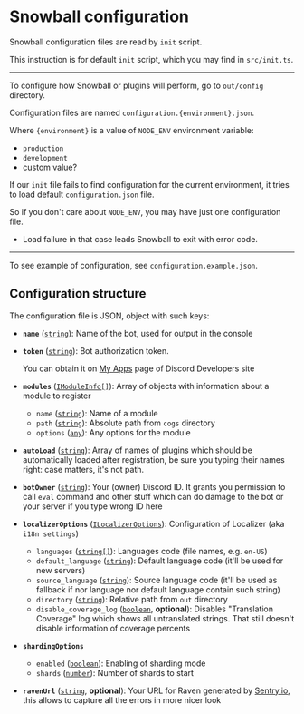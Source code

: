 # Snowball configuration

Snowball configuration files are read by `init` script.

This instruction is for default `init` script, which you may find in `src/init.ts`.

---

To configure how Snowball or plugins will perform, go to `out/config` directory.

Configuration files are named `configuration.{environment}.json`.

Where `{environment}` is a value of `NODE_ENV` environment variable:

- `production`
- `development`
- custom value?

If our `init` file fails to find configuration for the current environment, it tries to load default `configuration.json` file.

So if you don't care about `NODE_ENV`, you may have just one configuration file.

- Load failure in that case leads Snowball to exit with error code.

---

To see example of configuration, see `configuration.example.json`.

## Configuration structure

The configuration file is JSON, object with such keys:

- **`name`** ([`string`][string]): Name of the bot, used for output in the console
- **`token`** ([`string`][string]): Bot authorization token.

  You can obtain it on [My Apps](https://discordapp.com/developers/applications/me) page of Discord Developers site
- **`modules`** ([`IModuleInfo[]`](./src/types/ModuleLoader.ts#L6)): Array of objects with information about a module to register
  - `name` ([`string`][string]): Name of a module
  - `path` ([`string`][string]): Absolute path from `cogs` directory
  - `options` ([`any`][any]): Any options for the module
- **`autoLoad`** ([`string`][string]): Array of names of plugins which should be automatically loaded after registration, be sure you typing their names right: case matters, it's not path.
- **`botOwner`** ([`string`][string]): Your (owner) Discord ID. It grants you permission to call `eval` command and other stuff which can do damage to the bot or your server if you type wrong ID here
- **`localizerOptions`** ([`ILocalizerOptions`](./src/types/Localizer.ts#L7)): Configuration of Localizer (aka `i18n settings`)
  - `languages` ([`string[]`][string]): Languages code (file names, e.g. `en-US`)
  - `default_language` ([`string`][string]): Default language code (it'll be used for new servers)
  - `source_language` ([`string`][string]): Source language code (it'll be used as fallback if nor language nor default language contain such string)
  - `directory` ([`string`][string]): Relative path from `out` directory
  - `disable_coverage_log` ([`boolean`](boolean), **optional**): Disables "Translation Coverage" log which shows all untranslated strings. That still doesn't disable information of coverage percents
- **`shardingOptions`**
  - `enabled` ([`boolean`][boolean]): Enabling of sharding mode
  - `shards` ([`number`][number]): Number of shards to start
- **`ravenUrl`** ([`string`][string], **optional**): Your URL for Raven generated by [Sentry.io][sentry], this allows to capture all the errors in more nicer look

[string]:https://developer.mozilla.org/en/docs/Web/JavaScript/Reference/Global_Objects/String
[boolean]:https://developer.mozilla.org/en/docs/Web/JavaScript/Reference/Global_Objects/Boolean
[number]:https://developer.mozilla.org/en/docs/Web/JavaScript/Reference/Global_Objects/Number
[any]:https://www.typescriptlang.org/docs/handbook/basic-types.html#any
[sentry]:https://sentry.io/

